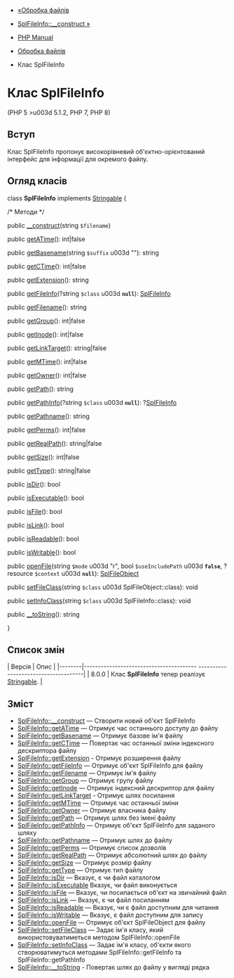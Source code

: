 - [«Обробка файлів](spl.files.md)
- [SplFileInfo::\_\_construct »](splfileinfo.construct.md)

- [PHP Manual](index.md)
- [Обробка файлів](spl.files.md)
- Клас SplFileInfo

# Клас SplFileInfo

(PHP 5 \>u003d 5.1.2, PHP 7, PHP 8)

## Вступ

Клас SplFileInfo пропонує високорівневий об'єктно-орієнтований
інтерфейс для інформації для окремого файлу.

## Огляд класів

class **SplFileInfo** implements [Stringable](class.stringable.md) {

/\* Методи \*/

public [\_\_construct](splfileinfo.construct.md)(string `$filename`)

public [getATime](splfileinfo.getatime.md)(): int\|false

public [getBasename](splfileinfo.getbasename.md)(string `$suffix` u003d
""): string

public [getCTime](splfileinfo.getctime.md)(): int\|false

public [getExtension](splfileinfo.getextension.md)(): string

public [getFileInfo](splfileinfo.getfileinfo.md)(?string `$class` u003d
**`null`**): [SplFileInfo](class.splfileinfo.md)

public [getFilename](splfileinfo.getfilename.md)(): string

public [getGroup](splfileinfo.getgroup.md)(): int\|false

public [getInode](splfileinfo.getinode.md)(): int\|false

public [getLinkTarget](splfileinfo.getlinktarget.md)(): string\|false

public [getMTime](splfileinfo.getmtime.md)(): int\|false

public [getOwner](splfileinfo.getowner.md)(): int\|false

public [getPath](splfileinfo.getpath.md)(): string

public [getPathInfo](splfileinfo.getpathinfo.md)(?string `$class` u003d
**`null`**): ?[SplFileInfo](class.splfileinfo.md)

public [getPathname](splfileinfo.getpathname.md)(): string

public [getPerms](splfileinfo.getperms.md)(): int\|false

public [getRealPath](splfileinfo.getrealpath.md)(): string\|false

public [getSize](splfileinfo.getsize.md)(): int\|false

public [getType](splfileinfo.gettype.md)(): string\|false

public [isDir](splfileinfo.isdir.md)(): bool

public [isExecutable](splfileinfo.isexecutable.md)(): bool

public [isFile](splfileinfo.isfile.md)(): bool

public [isLink](splfileinfo.islink.md)(): bool

public [isReadable](splfileinfo.isreadable.md)(): bool

public [isWritable](splfileinfo.iswritable.md)(): bool

public [openFile](splfileinfo.openfile.md)(string `$mode` u003d "r", bool
`$useIncludePath` u003d **`false`**, ?resource `$context` u003d **`null`**):
[SplFileObject](class.splfileobject.md)

public [setFileClass](splfileinfo.setfileclass.md)(string `$class` u003d
SplFileObject::class): void

public [setInfoClass](splfileinfo.setinfoclass.md)(string `$class` u003d
SplFileInfo::class): void

public [\_\_toString](splfileinfo.tostring.md)(): string

}

## Список змін

| Версія | Опис |
|--------|---------------------------------------- -------------------------------------|
| 8.0.0 | Клас **SplFileInfo** тепер реалізує [Stringable](class.stringable.md). |

## Зміст

- [SplFileInfo::\_\_construct](splfileinfo.construct.md) — Створити
новий об'єкт SplFileInfo
- [SplFileInfo::getATime](splfileinfo.getatime.md) — Отримує час
останнього доступу до файлу
- [SplFileInfo::getBasename](splfileinfo.getbasename.md) — Отримує
базове ім'я файлу
- [SplFileInfo::getCTime](splfileinfo.getctime.md) — Повертає
час останньої зміни індексного дескриптора файлу
- [SplFileInfo::getExtension](splfileinfo.getextension.md) -
Отримує розширення файлу
- [SplFileInfo::getFileInfo](splfileinfo.getfileinfo.md) — Отримує
об'єкт SplFileInfo для файлу
- [SplFileInfo::getFilename](splfileinfo.getfilename.md) — Отримує
ім'я файлу
- [SplFileInfo::getGroup](splfileinfo.getgroup.md) — Отримує групу
файлу
- [SplFileInfo::getInode](splfileinfo.getinode.md) — Отримує
індексний дескриптор для файлу
- [SplFileInfo::getLinkTarget](splfileinfo.getlinktarget.md) -
Отримує шлях посилання
- [SplFileInfo::getMTime](splfileinfo.getmtime.md) — Отримує час
останньої зміни
- [SplFileInfo::getOwner](splfileinfo.getowner.md) — Отримує
власника файлу
- [SplFileInfo::getPath](splfileinfo.getpath.md) — Отримує шлях без
імені файлу
- [SplFileInfo::getPathInfo](splfileinfo.getpathinfo.md) — Отримує
об'єкт SplFileInfo для заданого шляху
- [SplFileInfo::getPathname](splfileinfo.getpathname.md) — Отримує
шлях до файлу
- [SplFileInfo::getPerms](splfileinfo.getperms.md) — Отримує список
дозволів
- [SplFileInfo::getRealPath](splfileinfo.getrealpath.md) — Отримує
абсолютний шлях до файлу
- [SplFileInfo::getSize](splfileinfo.getsize.md) — Отримує розмір
файлу
- [SplFileInfo::getType](splfileinfo.gettype.md) — Отримує тип
файлу
- [SplFileInfo::isDir](splfileinfo.isdir.md) — Вказує, є
чи файл каталогом
- [SplFileInfo::isExecutable](splfileinfo.isexecutable.md)
Вказує, чи файл виконується
- [SplFileInfo::isFile](splfileinfo.isfile.md) — Вказує,
чи посилається об'єкт на звичайний файл
- [SplFileInfo::isLink](splfileinfo.islink.md) — Вказує, є
чи файл посиланням
- [SplFileInfo::isReadable](splfileinfo.isreadable.md) — Вказує,
чи є файл доступним для читання
- [SplFileInfo::isWritable](splfileinfo.iswritable.md) — Вказує,
є файл доступним для запису
- [SplFileInfo::openFile](splfileinfo.openfile.md) — Отримує об'єкт
SplFileObject для файлу
- [SplFileInfo::setFileClass](splfileinfo.setfileclass.md) — Задає
ім'я класу, який використовуватиметься методом
SplFileInfo::openFile
- [SplFileInfo::setInfoClass](splfileinfo.setinfoclass.md) — Задає
ім'я класу, об'єкти якого створюватимуться методами
SplFileInfo::getFileInfo та SplFileInfo::getPathInfo
- [SplFileInfo::\_\_toString](splfileinfo.tostring.md) - Повертає
шлях до файлу у вигляді рядка

